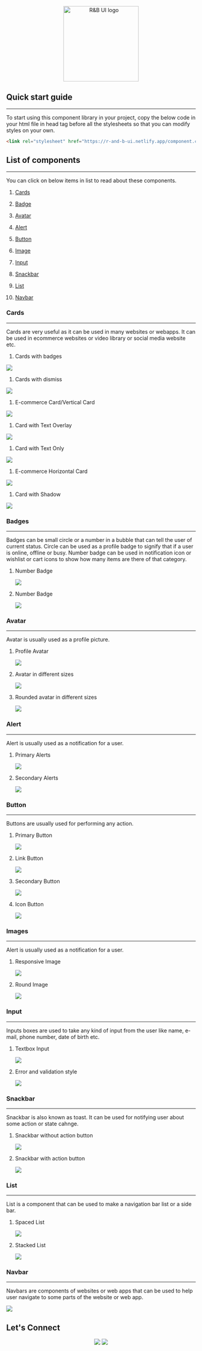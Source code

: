 
<p align="center">
    <img src="./assets/icon/R&B UI.png" width="200px" alt="R&B UI logo">
</p>


## Quick start guide
---
To start using this component library in your project, copy the below code in your html file in head tag before all the stylesheets so that you can modify styles on your own.

```html
<link rel="stylesheet" href="https://r-and-b-ui.netlify.app/component.css">
```

## List of components
---
You can click on below items in list to read about these components.
1. [Cards](#cards)

2. [Badge](#badge)

3. [Avatar](#avatar)

4. [Alert](#alert)

5. [Button](#button)

6. [Image](#image)

7. [Input](#input)

8. [Snackbar](#snackbar)

9. [List](#list)

10. [Navbar](#navbar)

 ### Cards
 ---
 Cards are very useful as it can be used in many websites or webapps. It can be used in ecommerce websites or video library or social media website etc.

1. Cards with badges
 <img src="assets\sample\card\card with badge.png">
    
1. Cards with dismiss
 <img src="assets\sample\card\card with dismiss.png">
    

1. E-commerce Card/Vertical Card
 <img src="assets\sample\card\e-commerce.png">
    

1. Card with Text Overlay
 <img src="assets\sample\card\text overlay.png">
    

     
1. Card with Text Only
 <img src="assets\sample\card\text only.png">
    

1. E-commerce Horizontal Card
 <img src="assets\sample\card\horizontal card.png">

1. Card with Shadow
 <img src="assets\sample\card\card with shadow.png">
    

 ### Badges
 ---
Badges can be small circle or a number in a bubble that can tell the user of current status. Circle can be used as a profile badge to signify that if a user is online, offline or busy. Number badge can be used in notification icon or wishlist or cart icons to show how many items are there of that category.  

1.  Number Badge

    <img src="assets\sample\badge\number of badge.png">

1.  Number Badge

    <img src="assets\sample\badge\profile badge.png">

 ### Avatar
 ---
Avatar is usually used as a profile picture.

1.  Profile Avatar

    <img src="assets\sample\avatar\Profile avatar.png">

1.  Avatar in different sizes

    <img src="assets\sample\avatar\square .png">
1.  Rounded avatar in different sizes

    <img src="assets\sample\avatar\round.png">

 ### Alert
 ---
Alert is usually used as a notification for a user.

1.  Primary Alerts

    <img src="assets\sample\alert\primary alerts.png">

1.  Secondary Alerts

    <img src="assets\sample\alert\secondary alerts.png">
 ### Button
 ---
Buttons are usually used for performing any action.

1.  Primary Button

    <img src="assets\sample\buttons\primary button.png">

1.  Link Button

    <img src="assets\sample\buttons\link.png">
1.  Secondary Button

    <img src="assets\sample\buttons\secondary button.png">
1.  Icon Button

    <img src="assets\sample\buttons\floating.png">


 ### Images
 ---
Alert is usually used as a notification for a user.

1.  Responsive Image

    <img src="assets\sample\image\responsive.png">

1.  Round Image

    <img src="assets\sample\image\round.png">
 ### Input
 ---
Inputs boxes are used to take any kind of input from the user like name, e-mail, phone number, date of birth etc.

1.  Textbox Input

    <img src="assets\sample\input\textbox.png">

1.  Error and validation style

    <img src="assets\sample\input\error textbox.png">
 ### Snackbar
 ---
Snackbar is also known as toast. It can be used for notifying user about some action or state cahnge.

1.  Snackbar without action button

    <img src="assets\sample\snackbar\snackbar without action btn.png">

1.  Snackbar with action button

    <img src="assets\sample\snackbar\snackbar with action btn.png">
 ### List
 ---
List is a component that can be used to make a navigation bar list or a side bar.

1.  Spaced List

    <img src="assets\sample\List\spaced list.png">

1.  Stacked List

    <img src="assets\sample\List\stacked list.png">
 ### Navbar
 ---
Navbars are components of websites or web apps that can be used to help user navigate to some parts of the website or web app.



<img src="assets\sample\navbar\navbar.png">



## Let's Connect 
<p align="center">
<a href="https://twitter.com/web_AshishSethi"><img src="https://img.shields.io/badge/Twitter-1DA1F2?style=for-the-badge&logo=twitter&logoColor=white"/></a>
<a href="https://www.linkedin.com/in/aashishsethii01"><img src="https://img.shields.io/badge/LinkedIn-0077B5?style=for-the-badge&logo=linkedin&logoColor=white"/></a>
</p>